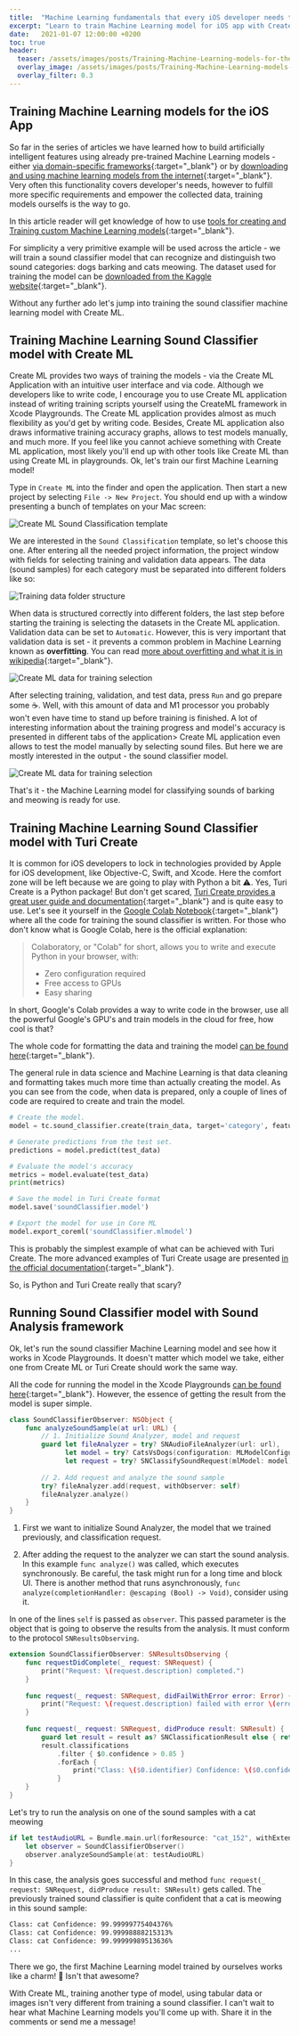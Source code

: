 ```yaml
---
title:  "Machine Learning fundamentals that every iOS developer needs to know: 4/5 Training Machine Learning models for the iOS App with Create ML and Turi Create"
excerpt: "Learn to train Machine Learning model for iOS app with Create ML and Turi Create"
date:   2021-01-07 12:00:00 +0200
toc: true
header:
  teaser: /assets/images/posts/Training-Machine-Learning-models-for-the-iOS-App-with-CreateML-and-TuriCreate-cover.jpg
  overlay_image: /assets/images/posts/Training-Machine-Learning-models-for-the-iOS-App-with-CreateML-and-TuriCreate-cover.jpg
  overlay_filter: 0.3
---
```


## Training Machine Learning models for the iOS App

So far in the series of articles we have learned how to build artificially intelligent features using already pre-trained Machine Learning models - either [via domain-specific frameworks](/ML-fundamentals-that-every-iOS-developer-needs-to-know-2-5-Native-domain-specific-ML-frameworks-for-iOS-developers){:target="_blank"} or by [downloading and using machine learning models from the internet](/ML-fundamentals-that-every-iOS-developer-needs-to-know-3-5-How-to-use-a-custom-CoreML-model-in-the-iOS-App){:target="_blank"}. Very often this functionality covers developer's needs, however to fulfill more specific requirements and empower the collected data, training models ourselfs is the way to go.

In this article reader will get knowledge of how to use [tools for creating and Training custom Machine Learning models](/ML-fundamentals-that-every-iOS-developer-needs-to-know-1-5-iOS-Machine-Learning-Architecture-Tools/#creating-and-training-custom-machine-learning-models-for-ios-applications){:target="_blank"}.

For simplicity a very primitive example will be used across the article - we will train a sound classifier model that can recognize and distinguish two sound categories: dogs barking and cats meowing. The dataset used for training the model can be [downloaded from the Kaggle website](https://www.kaggle.com/tongpython/cat-and-dog){:target="_blank"}.

Without any further ado let's jump into training the sound classifier machine learning model with Create ML.

## Training Machine Learning Sound Classifier model with Create ML

Create ML provides two ways of training the models - via the Create ML Application with an intuitive user interface and via code. Although we developers like to write code, I encourage you to use Create ML application instead of writing training scripts yourself using the CreateML framework in Xcode Playgrounds. The Create ML application provides almost as much flexibility as you'd get by writing code. Besides, Create ML application also draws informative training accuracy graphs, allows to test models manually, and much more. If you feel like you cannot achieve something with Create ML application, most likely you'll end up with other tools like Create ML than using Create ML in playgrounds. Ok, let's train our first Machine Learning model!

Type in `Create ML` into the finder and open the application. Then start a new project by selecting `File -> New Project`. You should end up with a window presenting a bunch of templates on your Mac screen:

![Create ML Sound Classification template](/assets/images/posts/createml-templates.png)

We are interested in the `Sound Classification` template, so let's choose this one. After entering all the needed project information, the project window with fields for selecting training and validation data appears. The data (sound samples) for each category must be separated into different folders like so:

![Training data folder structure](/assets/images/posts/training-data-folders.png)

When data is structured correctly into different folders, the last step before starting the training is selecting the datasets in the Create ML application. Validation data can be set to `Automatic`. However, this is very important that validation data is set - it prevents a common problem in Machine Learning known as **overfitting**. You can read [more about overfitting and what it is in wikipedia](https://en.wikipedia.org/wiki/Overfitting){:target="_blank"}.

![Create ML data for training selection](/assets/images/posts/createml-setup.png)

After selecting training, validation, and test data, press `Run` and go prepare some ☕️. Well, with this amount of data and M1 processor you probably won't even have time to stand up before training is finished. A lot of interesting information about the training progress and model's accuracy is presented in different tabs of the application> Create ML application even allows to test the model manually by selecting sound files. But here we are mostly interested in the output - the sound classifier model.

![Create ML data for training selection](/assets/images/posts/createml-output.png)

That's it - the Machine Learning model for classifying sounds of barking and meowing is ready for use.

## Training Machine Learning Sound Classifier model with Turi Create

It is common for iOS developers to lock in technologies provided by Apple for iOS development, like Objective-C, Swift, and Xcode. Here the comfort zone will be left because we are going to play with Python a bit ⚠️. Yes, Turi Create is a Python package! But don't get scared, [Turi Create provides a great user guide and documentation](https://apple.github.io/turicreate/docs/userguide/){:target="_blank"} and is quite easy to use. Let's see it yourself in the [Google Colab Notebook](https://colab.research.google.com/drive/1zj-iASrJdj5bbVuL6u7ln7KHGvJZAgsU?usp=sharing){:target="_blank"} where all the code for training the sound classifier is written. For those who don't know what is Google Colab, here is the official explanation:
>Colaboratory, or "Colab" for short, allows you to write and execute Python in your browser, with:
>
>- Zero configuration required
>- Free access to GPUs
>- Easy sharing

In short, Google's Colab provides a way to write code in the browser, use all the powerful Google's GPU's and train models in the cloud for free, how cool is that?

The whole code for formatting the data and training the model [can be found here](https://colab.research.google.com/drive/1zj-iASrJdj5bbVuL6u7ln7KHGvJZAgsU?usp=sharing){:target="_blank"}.

The general rule in data science and Machine Learning is that data cleaning and formatting takes much more time than actually creating the model. As you can see from the code, when data is prepared, only a couple of lines of code are required to create and train the model.

```python
# Create the model.
model = tc.sound_classifier.create(train_data, target='category', feature='audio')

# Generate predictions from the test set.
predictions = model.predict(test_data)

# Evaluate the model's accuracy
metrics = model.evaluate(test_data)
print(metrics)

# Save the model in Turi Create format
model.save('soundClassifier.model')

# Export the model for use in Core ML
model.export_coreml('soundClassifier.mlmodel')
```

This is probably the simplest example of what can be achieved with Turi Create. The more advanced examples of Turi Create usage are presented [in the official documentation](https://apple.github.io/turicreate/docs/userguide/sound_classifier/advanced-usage.html){:target="_blank"}.

So, is Python and Turi Create really that scary?

## Running Sound Classifier model with Sound Analysis framework

Ok, let's run the sound classifier Machine Learning model and see how it works in Xcode Playgrounds. It doesn't matter which model we take, either one from Create ML or Turi Create should work the same way.

All the code for running the model in the Xcode Playgrounds [can be found here](https://github.com/arminasr/arminasr.github.io-playgrounds/tree/master/CatsVsDogs){:target="_blank"}. However, the essence of getting the result from the model is super simple.

```swift
class SoundClassifierObserver: NSObject {
    func analyzeSoundSample(at url: URL) {
        // 1. Initialize Sound Analyzer, model and request
        guard let fileAnalyzer = try? SNAudioFileAnalyzer(url: url),
              let model = try? CatsVsDogs(configuration: MLModelConfiguration()).model,
              let request = try? SNClassifySoundRequest(mlModel: model) else { return }
        
        // 2. Add request and analyze the sound sample
        try? fileAnalyzer.add(request, withObserver: self)
        fileAnalyzer.analyze()
    }
}
```

1. First we want to initialize Sound Analyzer, the model that we trained previously, and classification request.

2. After adding the request to the analyzer we can start the sound analysis. In this example `func analyze()` was called, which executes synchronously. Be careful, the task might run for a long time and block UI. There is another method that runs asynchronously, `func analyze(completionHandler: @escaping (Bool) -> Void)`, consider using it.

In one of the lines `self` is passed as `observer`. This passed parameter is the object that is going to observe the results from the analysis. It must conform to the protocol `SNResultsObserving`.

```swift
extension SoundClassifierObserver: SNResultsObserving {
    func requestDidComplete(_ request: SNRequest) {
        print("Request: \(request.description) completed.")
    }
    
    func request(_ request: SNRequest, didFailWithError error: Error) {
        print("Request: \(request.description) failed with error \(error.localizedDescription).")
    }
    
    func request(_ request: SNRequest, didProduce result: SNResult) {
        guard let result = result as? SNClassificationResult else { return }
        result.classifications
            .filter { $0.confidence > 0.85 }
            .forEach {
                print("Class: \($0.identifier) Confidence: \($0.confidence * 100)%")
            }
    }
}
```

Let's try to run the analysis on one of the sound samples with a cat meowing

```swift
if let testAudioURL = Bundle.main.url(forResource: "cat_152", withExtension: "wav") {
    let observer = SoundClassifierObserver()
    observer.analyzeSoundSample(at: testAudioURL)
}
```

In this case, the analysis goes successful and method `func request(_ request: SNRequest, didProduce result: SNResult)` gets called. The previously trained sound classifier is quite confident that a cat is meowing in this sound sample:

```bash
Class: cat Confidence: 99.99999775404376%
Class: cat Confidence: 99.99998888215313%
Class: cat Confidence: 99.99999989513636%
...
```

There we go, the first Machine Learning model trained by ourselves works like a charm! 🍻 Isn't that awesome?

With Create ML, training another type of model, using tabular data or images isn't very different from training a sound classifier. I can't wait to hear what Machine Learning models you'll come up with. Share it in the comments or send me a message!

